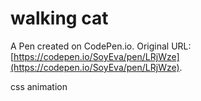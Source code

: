 # walking cat 

A Pen created on CodePen.io. Original URL: [https://codepen.io/SoyEva/pen/LRjWze](https://codepen.io/SoyEva/pen/LRjWze).

css animation